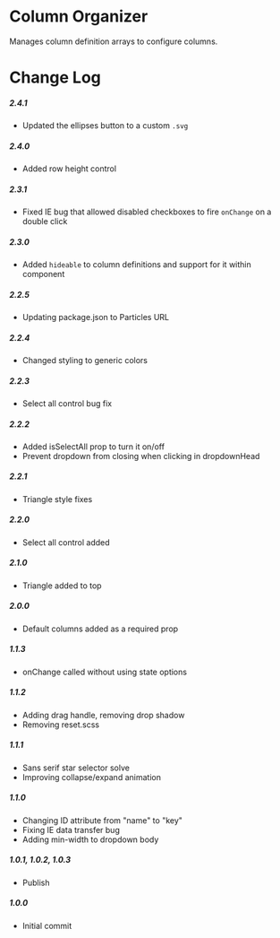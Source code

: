 # Column Organizer

Manages column definition arrays to configure columns.

# Change Log

##### 2.4.1
- Updated the ellipses button to a custom `.svg`

##### 2.4.0
- Added row height control

##### 2.3.1
- Fixed IE bug that allowed disabled checkboxes to fire `onChange` on a double click

##### 2.3.0
- Added `hideable` to column definitions and support for it within component

##### 2.2.5
- Updating package.json to Particles URL

##### 2.2.4
- Changed styling to generic colors

##### 2.2.3
- Select all control bug fix

##### 2.2.2
- Added isSelectAll prop to turn it on/off
- Prevent dropdown from closing when clicking in dropdownHead

##### 2.2.1
- Triangle style fixes

##### 2.2.0
- Select all control added

##### 2.1.0
- Triangle added to top

##### 2.0.0
- Default columns added as a required prop

##### 1.1.3
- onChange called without using state options

##### 1.1.2
- Adding drag handle, removing drop shadow
- Removing reset.scss

##### 1.1.1
- Sans serif star selector solve
- Improving collapse/expand animation

##### 1.1.0
- Changing ID attribute from "name" to "key"
- Fixing IE data transfer bug
- Adding min-width to dropdown body

##### 1.0.1, 1.0.2, 1.0.3
- Publish

##### 1.0.0
- Initial commit

